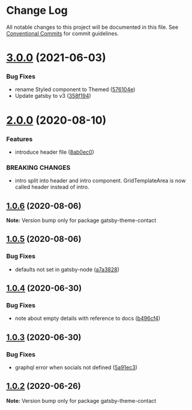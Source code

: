 # Change Log

All notable changes to this project will be documented in this file.
See [Conventional Commits](https://conventionalcommits.org) for commit guidelines.

# [3.0.0](https://github.com/Pyrax/gatsby-theme-contact/compare/v2.0.0...v3.0.0) (2021-06-03)


### Bug Fixes

* rename Styled component to Themed ([576104e](https://github.com/Pyrax/gatsby-theme-contact/commit/576104ebce87242365d8409e27ee9747a35be501))
* Update gatsby to v3 ([358f194](https://github.com/Pyrax/gatsby-theme-contact/commit/358f194c7b3c32e263a24915686cd07f476aa002))





# [2.0.0](https://github.com/Pyrax/gatsby-theme-contact/compare/v1.0.6...v2.0.0) (2020-08-10)


### Features

* introduce header file ([8ab0ec0](https://github.com/Pyrax/gatsby-theme-contact/commit/8ab0ec074e00234ecc4814a2f499ccdbb808c880))


### BREAKING CHANGES

* intro split into header and intro component.
GridTemplateArea is now called header instead of intro.





## [1.0.6](https://github.com/Pyrax/gatsby-theme-contact/compare/v1.0.5...v1.0.6) (2020-08-06)

**Note:** Version bump only for package gatsby-theme-contact





## [1.0.5](https://github.com/Pyrax/gatsby-theme-contact/compare/v1.0.4...v1.0.5) (2020-08-06)


### Bug Fixes

* defaults not set in gatsby-node ([a7a3828](https://github.com/Pyrax/gatsby-theme-contact/commit/a7a38283a0b3cd3b3f7f11943b03426cc30e21b6))





## [1.0.4](https://github.com/Pyrax/gatsby-theme-contact/compare/v1.0.3...v1.0.4) (2020-06-30)


### Bug Fixes

* note about empty details with reference to docs ([b496cf4](https://github.com/Pyrax/gatsby-theme-contact/commit/b496cf407b35d9e7f85175bb57362ab5115cf45f))





## [1.0.3](https://github.com/Pyrax/gatsby-theme-contact/compare/v1.0.2...v1.0.3) (2020-06-30)


### Bug Fixes

* graphql error when socials not defined ([5a91ec3](https://github.com/Pyrax/gatsby-theme-contact/commit/5a91ec39a21b441220c3392a123c854473351800))





## [1.0.2](https://github.com/Pyrax/gatsby-theme-contact/compare/v1.0.1...v1.0.2) (2020-06-26)

**Note:** Version bump only for package gatsby-theme-contact
